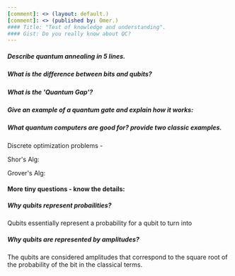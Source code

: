 ```yaml
---
[comment]: <> (layout: default.)  
[comment]: <> (published by: Omer.)  
#### Title: "Test of knowledge and understanding".  
#### Gist: Do you really know about QC?
---
```


##### Describe quantum annealing in 5 lines.

##### What is the difference between bits and qubits?

##### What is the 'Quantum Gap'?

##### Give an example of a quantum gate and explain how it works:

##### What quantum computers are good for? provide two classic examples.   
Discrete optimization problems - 

Shor's Alg:

Grover's Alg:

#### More tiny questions - know the details:

##### Why qubits represent probailities? 
Qubits essentially represent a probability for a qubit to turn into 

##### Why qubits are represented by amplitudes? 
The qubits are considered amplitudes that correspond to the square root of the probability of the bit in the classical terms.
